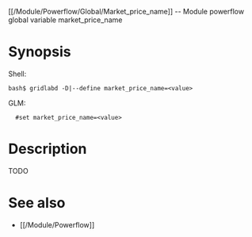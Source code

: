 [[/Module/Powerflow/Global/Market_price_name]] -- Module powerflow global variable market_price_name

# Synopsis

Shell:

~~~
bash$ gridlabd -D|--define market_price_name=<value>
~~~

GLM:

~~~
  #set market_price_name=<value>
~~~

# Description

TODO

# See also

* [[/Module/Powerflow]]
